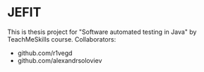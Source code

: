 # JEFIT
This is thesis project for "Software automated testing in Java" by TeachMeSkills course.
Collaborators: 
- github.com/r1vegd
- github.com/alexandrsoloviev
